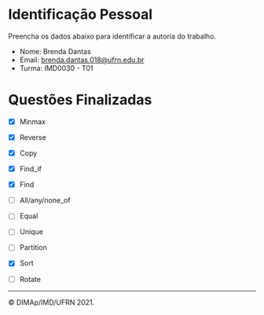 # Identificação Pessoal

Preencha os dados abaixo para identificar a autoria do trabalho.

- Nome: Brenda Dantas
- Email: brenda.dantas.018@ufrn.edu.br
- Turma: IMD0030 - T01

# Questões Finalizadas

- [X] Minmax
- [X] Reverse
- [X] Copy
- [X] Find_if
- [X] Find
- [ ] All/any/none_of
- [ ] Equal
- [ ] Unique
- [ ] Partition
- [X] Sort
- [ ] Rotate


--------
&copy; DIMAp/IMD/UFRN 2021.